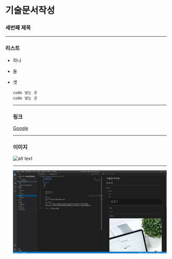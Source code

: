# 기술문서작성
### 세번째 제목
***
### 리스트
+ 하나
+ 둘
+ 셋
  
    ```
    code 넣는 곳
    code 넣는 곳
    ```
    *** 
    ### 링크
    [Google](https://www.google.com)
    ***
    ### 이미지
    ![alt text](https://images.unsplash.com/photo-1551721434-f5a13c7a6d14?ixlib=rb-1.2.1&ixid=eyJhcHBfaWQiOjEyMDd9&auto=format&fit=crop&w=2000&q=80)
    
    ***
    ![alt text](img/1.jpg)